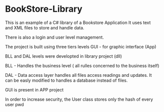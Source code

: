 # BookStore-Library
This is an example of a C# library of a Bookstore Application
It uses text and XML files to store and handle data. 

There is also a login and user level management.

The project is built using three tiers levels 
GUI - for graphic interface (App)

BLL and DAL levels were developted in library project (dll)

BLL - Handles the business level ( all rulles concerned to the business itself)

DAL - Data access layer handles all files access readings and updates. It can be easly modified to handles a database instead of files.

GUI is present in APP project

In order to increase security, the User class stores only the hash of every user pwd
